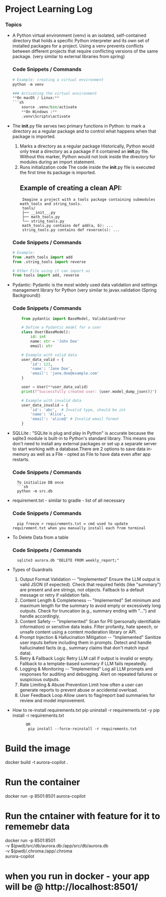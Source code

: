 # Project Learning Log

### Topics
- A Python virtual environment (venv) is an isolated, self-contained directory that holds a specific Python interpreter and its own set of installed packages for a project. Using a venv prevents conflicts between different projects that require conflicting versions of the same package. (very similar to external libraries from spring)
    ### Code Snippets / Commands
    ```python
    # Example: creating a virtual environment
    python -m venv 

    ### Activating the virtual environment
    **On macOS / Linux:**
    ```sh
        source .venv/bin/activate
        **On Windows :**
        .venv\Scripts\activate


- The __init__.py file serves two primary functions in Python: to mark a directory as a regular package and to control what happens when that package is imported.
    1. Marks a directory as a regular package
        Historically, Python would only treat a directory as a package if it contained an __init__.py file. Without this marker, Python would not look inside the directory for modules during an import statement. 
    2. Runs initialization code
        The code inside the __init__.py file is executed the first time its package is imported.
        ## Example of creating a clean API:
            Imagine a project with a tools package containing submodules math_tools and string_tools.
            tools/
            ├── __init__.py
            ├── math_tools.py
            └── string_tools.py
            math_tools.py contains def add(a, b): ...
            string_tools.py contains def reverse(s): ...        
    ### Code Snippets / Commands
    ```python
    # Example:
    from .math_tools import add
    from .string_tools import reverse

    # Other File using it can import as 
    from tools import add, reverse

- Pydantic: Pydantic is the most widely used data validation and settings management library for Python (very similar to javax.validation (Spring Background))
    ### Code Snippets / Commands
    ```python
        from pydantic import BaseModel, ValidationError

        # Define a Pydantic model for a user
        class User(BaseModel):
            id: int
            name: str = 'John Doe'
            email: str

        # Example with valid data
        user_data_valid = {
            'id': 123,
            'name': 'Jane Doe',
            'email': 'jane.doe@example.com'
        }

        user = User(**user_data_valid)
        print(f"Successfully created user: {user.model_dump_json()}")

        # Example with invalid data
        user_data_invalid = {
            'id': 'abc',  # Invalid type, should be int
            'name': 'Alice',
            'email': 'alice@' # Invalid email format
        }
- SQLLite : "SQLite is plug and play in Python" is accurate because the sqlite3 module is built-in to Python's standard library. This means you don't need to install any external packages or set up a separate server to start working with a database.There are 2 options to save data in-memory as well as a FIle - opted as File to have data even after app restarts.
     ### Code Snippets / Commands
        To initialize DB once 
        ```sh
        python -m src.db
- requirement.txt - similar to gradle - list of all necessary
    ### Code Snippets / Commands
        pip freeze > requirements.txt = cmd used to update requirement.txt when you manually install each from terminal
- To Delete Data from a table
    ### Code Snippets / Commands
        sqlite3 aurora.db "DELETE FROM weekly_report;"
- Types of Guardrails
    1. Output Format Validation -- "Implemented"
        Ensure the LLM output is valid JSON (if expected).
        Check that required fields (like "summary") are present and are strings, not objects.
        Fallback to a default message or retry if validation fails.
    2. Content Length & Completeness -- "Implemented"
        Set minimum and maximum length for the summary to avoid empty or excessively long outputs.
        Check for truncation (e.g., summary ending with "...") and handle accordingly.
    3. Content Safety -- "Implemented"
        Scan for PII (personally identifiable information) or sensitive data leaks.
        Filter profanity, hate speech, or unsafe content using a content moderation library or API.
    4. Prompt Injection & Hallucination Mitigation -- "Implemented"
        Sanitize user inputs before including them in prompts.
        Detect and handle hallucinated facts (e.g., summary claims that don't match input data).
    5. Retry & Fallback Logic
        Retry LLM call if output is invalid or empty.
        Fallback to a template-based summary if LLM fails repeatedly.
    6. Logging & Monitoring -- "Implemented"
        Log all LLM prompts and responses for auditing and debugging.
        Alert on repeated failures or suspicious outputs.
    7. Rate Limiting & Abuse Prevention
        Limit how often a user can generate reports to prevent abuse or accidental overload.
    8. User Feedback Loop
        Allow users to flag/report bad summaries for review and model improvement.

- How to re-install requirements.txt
        pip uninstall -r requirements.txt -y
            pip install -r requirements.txt

            OR    
             pip install --force-reinstall -r requirements.txt

# Build the image
docker build -t aurora-copilot .

# Run the container
docker run -p 8501:8501 aurora-copilot

# Run the cntainer with feature for it to rememebr data 
docker run -p 8501:8501 \
  -v $(pwd)/src/db/aurora.db:/app/src/db/aurora.db \
  -v $(pwd)/.chroma:/app/.chroma \
  aurora-copilot

# when you run in docker - your app will be @ http://localhost:8501/

